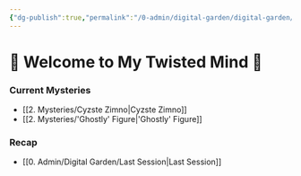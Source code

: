 ```yaml
---
{"dg-publish":true,"permalink":"/0-admin/digital-garden/digital-garden/","tags":"gardenEntry","dgHomeLink":true,"dgPassFrontmatter":false}
---
```


# 🎃 Welcome to My Twisted Mind 👻

### Current Mysteries
- [[2. Mysteries/Cyzste Zimno|Cyzste Zimno]]
- [[2. Mysteries/'Ghostly' Figure|'Ghostly' Figure]]


### Recap
- [[0. Admin/Digital Garden/Last Session|Last Session]]